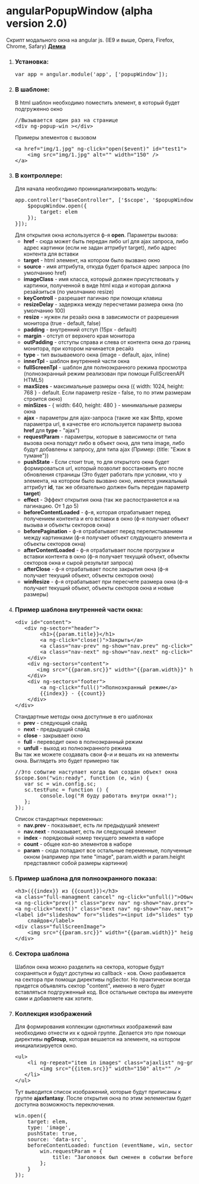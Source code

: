 angularPopupWindow (alpha version 2.0)
==================

Скрипт модального окна на angular js. (IE9 и выше, Opera, Firefox, Chrome, Safary)
<b><a href="http://angular.demosite.pro/popup/" target="_blank">Демка</b></a>
<ol>
    <li>
        <h3>Установка:</h3>
        <pre>var app = angular.module('app', ['popupWindow']);</pre>
    </li>
    <li>
        <h3>В шаблоне:</h3>
        В html шаблон необходимо поместить элемент, в который будет подгруженно окно
        <pre>
//Вызывается один раз на странице
&lt;div ng-popup-win &gt;&lt;/div&gt;
</pre>
        Примеры элементов с вызовом
        <pre>
&lt;a href="img/1.jpg" ng-click="open($event)" id="test1"&gt;
    &lt;img src="img/1.jpg" alt="" width="150" /&gt;
&lt;/a&gt;
</pre>
    </li>
    <li>
        <h3>В контроллере:</h3>
        Для начала необходимо проинициализировать модуль:
        <pre>
app.controller("baseController", ['$scope', '$popupWindow', function ($scope, $popupWindow) {
    $popupWindow.open({
        target: elem
    });
}]);
</pre>
        Для открытия окна используется ф-я <b>open</b>. Параметры вызова:
        <ul>
            <li>
                <b>href</b> - сюда  может быть передан либо url для ajax запроса, либо адрес картинки (если не задан аттрибут target),
                либо адрес контента для вставки
            </li>
            <li>
                <b>target</b> - html элемент, на котором было вызвано окно
            </li>
            <li>
                <b>source</b> - имя аттрибута, откуда будет браться адрес запроса (по умолчанию href)
            </li>
            <li>
                <b>imageClass</b> - имя класса, который должен присутствовать у картинки, полученной в виде html кода и которая должна резайзиться (по умолчанию resize)
            </li>
            <li>
                <b>keyControll</b> - разрешает пагинаю при помощи клавиш
            </li>
            <li>
                <b>resizeDelay</b> - задержка между пересчетами размера окна (по умолчанию 100)
            </li>
            <li>
                <b>resize</b> - нужен ли резайз окна в зависимости от разрешения монитора (true - default, false)
            </li>
            <li>
                <b>padding</b> - внутренний отступ (15px - default)
            </li>
            <li>
                <b>margin</b> - отступ от верхнего края монитора
            </li>
            <li>
                <b>outPadding</b> - отступы справа и слева от контента окна до границ монитора, при котором начинается ресайз
            </li>
            <li>
                <b>type</b> - тип вызываемого окна (image - default, ajax, inline)
            </li>
            <li>
                <b>innerTpl</b> - шаблон внутренней части окна
            </li>
            <li>
                <b>fullScreenTpl</b> - шаблон для полноэкранного режима просмотра (полноэкранный режим реализован при помощи FullScreenAPI HTML5)
            </li>
            <li>
                <b>maxSizes</b> - максимальные размеры окна ({
                                width: 1024,
                                height: 768
                                } - default. Если параметр resize - false, то по этим размерам строится окно)
            </li>
            <li>
                <b>minSizes</b> - {
                                width: 640,
                                height: 480
                                } - минимальные размеры окна
            </li>
            <li>
                <b>ajax</b> - параметры для ajax-запроса (такие же как $http, кроме параметра url, в качестве его используется параметр вызова <b>href</b> для <b>type</b> - "ajax")
            </li>
            <li><b>requestParam</b> - параметры, которые в зависимости от типа вызова окна попадут либо в объект
                                окна, для типа image, либо будут добавлены к запросу, для типа ajax (Пример: {title: "Ежик в
                                тумане"})
            </li>
            <li><b>pushState</b> - Если стоит true, то для открытого окна будет формироваться url, который позволит восcтановить его после обновления страницы (Это будет работать при условии,
            что у элемента, на котором было вызвано окно, имеется уникальный аттрибут <b>id</b>, так же обязательно должен быть передан параметр <b>target</b>)
            </li>
            <li>
               <b>effect</b> - Эффект открытия окна (так же распостраняется и на пагинацию. От 1 до 5)
            </li>
            <li><b>beforeContentLoaded</b> - ф-я, которая отрабатывает перед получением контента и его вставки в окно (ф-я получает объект вызыва и объекты секторов окна)</li>
            <li><b>beforePagination</b> - ф-я отрабатывает перед перелистыванием между картинками (ф-я получает объект слудующего элемента и объекты секторов окна)</li>
            <li><b>afterContentLoaded</b> - ф-я отрабатывает после прогрузки и вставки контента в окно (ф-я получает текущий объект, объекты секторов окна и сырой результат запроса)</li>
            <li><b>afterClose</b> - ф-я отрабатывает после закрытия окна (ф-я получает текущий объект, объекты секторов окна)</li>
            <li><b>winResize</b> - ф-я отрабатывает при пересчете размера окна (ф-я получает текущий объект, объекты секторов окна и новые размеры)</li>
        </ul>
    </li>
    <li>
        <h3>Пример шаблона внутренней части окна:</h3>
        <pre>
&lt;div id="content"&gt;
   &lt;div ng-sector="header"&gt;
        &lt;h1&gt;{{param.title}}&lt;/h1&gt;
        &lt;a ng-click="close()"&gt;Закрыть&lt;/a&gt;
        &lt;a class="nav-prev" ng-show="nav.prev" ng-click="prev()"&gt;Назад&lt;/a&gt;
        &lt;a class="nav-next" ng-show="nav.next" ng-click="next()"&gt;Вперед&lt;/a&gt;
    &lt;/div&gt;
    &lt;div ng-sectors="content"&gt;
       &lt;img src="{{param.src}}" width="{{param.width}}" height="{{param.height}}" alt="" /&gt;
    &lt;/div&gt;
    &lt;div ng-sectors="footer"&gt;
        &lt;a ng-click="full()"&gt;Полноэкранный режим&lt;/a&gt;
        {{index}} - {{count}}
    &lt;/div&gt;
&lt;/div&gt;
</pre>
Стандартные методы окна доступные в его шаблонах
    <ul>
        <li>
            <b>prev</b> - следующий слайд
        </li>
        <li>
            <b>next</b> - предыдущий слайд
        </li>
        <li>
            <b>close</b> - закрывает окно
        </li>
        <li>
            <b>full</b> - переводит окно в полноэкранный режим
        </li>
        <li>
            <b>unfull</b> - выход из полноэкранного режима
        </li>
    </ul>
    Вы так же можете создавать свои ф-и и вешать их на элементы окна. Выглядеть это будет примерно так
    <pre>
//Это событие наступает когда был создан объект окна
$scope.$on("win:ready", function (e, win) {
   var sc = win.config.sc;
   sc.testFunc = function () {
        console.log("Я буду работать внутри окна!");
   };
});
</pre>
    Список стандартных переменных:
        <ul>
            <li><b>nav.prev</b> - показывает, есть ли предыдущий элемент</li>
            <li><b>nav.next</b> - показывает, есть ли следующий элемент</li>
            <li><b>index</b> - порядковый номер текущего эемента в наборе</li>
            <li><b>count</b> - общее кол-во элементов в наборе</li>
            <li><b>param</b> - сюда попадают все остальные переменные, полученные окном (например при типе "image", param.width и param.height представляют собой размеры картинки)</li>
        </ul>
    </li>
    <li>
        <h3>Пример шаблона для полноэкранного показа:</h3>
        <pre>
&lt;h3>({{index}} из {{count}})&lt;/h3&gt;
&lt;a class="full-managment cancel" ng-click="unfull()"&gt;Обычный вид&lt;/a&gt;
&lt;a ng-click="prev()" class="prev nav" ng-show="nav.prev"&gt;Назад&lt;/a&gt;
&lt;a ng-click="next()" class="next nav" ng-show="nav.next"&gt;Вперед&lt;/a&gt;
&lt;label id="slideshow" for="slides"&gt;&lt;input id="slides" type="checkbox" ng-model="slideshow"/&gt;Показ
    слайдов&lt;/label&gt;
&lt;div class="fullScreenImage"&gt;
    &lt;img src="{{param.src}}" width="{{param.width}}" height="{{param.height}}" alt="" /&gt;
&lt;/div&gt;
</pre>
    </li>
    <li>
        <h3>Сектора шаблона</h3>
        Шаблон окна можно разделить на сектора, которые будут сохраняться и будут доступны из callback - ков. Окно разбивается на сектора при помощи директивы
        ngSector. Но практически всегда придется объявлять сектор "content", именно в него будет вставляться подгруженный код. Все остальные сектора вы именуете сами и добавляете
        как хотите.
    </li>
    <li>
        <h3>Коллекция изображений</h3>
        Для формирования коллекции однотипных изображений вам необходимо отнести их к одной группе. Делается это при помощи директивы <b>ngGroup</b>, которая вешается на элементе, на котором
        инициализируется окно.
        <pre>
&lt;ul&gt;
    &lt;li ng-repeat="item in images" class="ajaxlist" ng-group="ajaxfantasy" ng-click="open($event)" id="img_ajax_{{item.id}}" img="{{item.id}}"&gt;
        &lt;img src="{{item.src}}" width="150" alt="" /&gt;
   &lt;/li&gt;
&lt;/ul&gt;
</pre>
Тут выводится список изображений, которые будут приписаны к группе <b>ajaxfantasy</b>. После открытия окна по этим эелементам будет доступна возможность переключения.
<pre>
win.open({
    target: elem,
    type: 'image',
    pushState: true,
    source: 'data-src',
    beforeContentLoaded: function (eventName, win, sectors) {
        win.requestParam = {
            title: "Заголовок был сменен в событии beforeContentLoaded"
        };
    }
});
</pre>
    </li>
</ol>

